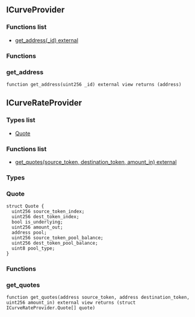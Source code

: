 
## ICurveProvider

### Functions list
- [get_address(_id) external](#get_address)

### Functions
### get_address

```solidity
function get_address(uint256 _id) external view returns (address)
```

## ICurveRateProvider

### Types list
- [Quote](#quote)

### Functions list
- [get_quotes(source_token, destination_token, amount_in) external](#get_quotes)

### Types
### Quote

```solidity
struct Quote {
  uint256 source_token_index;
  uint256 dest_token_index;
  bool is_underlying;
  uint256 amount_out;
  address pool;
  uint256 source_token_pool_balance;
  uint256 dest_token_pool_balance;
  uint8 pool_type;
}
```

### Functions
### get_quotes

```solidity
function get_quotes(address source_token, address destination_token, uint256 amount_in) external view returns (struct ICurveRateProvider.Quote[] quote)
```


